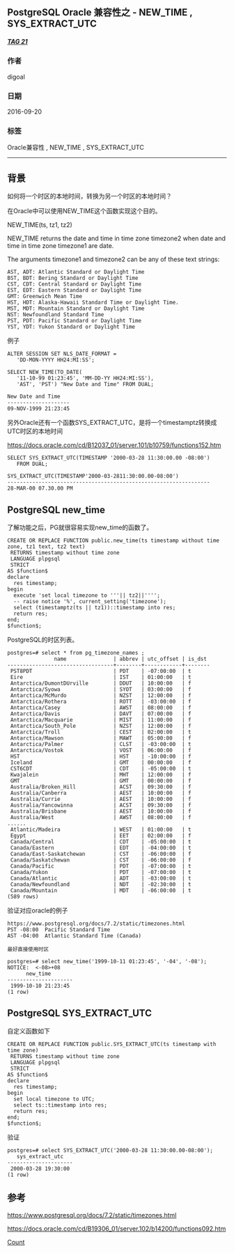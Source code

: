 ## PostgreSQL Oracle 兼容性之 - NEW_TIME , SYS_EXTRACT_UTC
##### [TAG 21](../class/21.md)
          
### 作者         
digoal          
          
### 日期        
2016-09-20       
          
### 标签        
Oracle兼容性 , NEW_TIME , SYS_EXTRACT_UTC  
          
----        
          
## 背景  
如何将一个时区的本地时间，转换为另一个时区的本地时间？  
  
在Oracle中可以使用NEW_TIME这个函数实现这个目的。  
  
NEW_TIME(ts, tz1, tz2)  
  
NEW_TIME returns the date and time in time zone timezone2 when date and time in time zone timezone1 are date.   
  
The arguments timezone1 and timezone2 can be any of these text strings:  
  
```
AST, ADT: Atlantic Standard or Daylight Time
BST, BDT: Bering Standard or Daylight Time
CST, CDT: Central Standard or Daylight Time
EST, EDT: Eastern Standard or Daylight Time
GMT: Greenwich Mean Time
HST, HDT: Alaska-Hawaii Standard Time or Daylight Time.
MST, MDT: Mountain Standard or Daylight Time
NST: Newfoundland Standard Time
PST, PDT: Pacific Standard or Daylight Time
YST, YDT: Yukon Standard or Daylight Time
```
  
例子  
```
ALTER SESSION SET NLS_DATE_FORMAT =
   'DD-MON-YYYY HH24:MI:SS';

SELECT NEW_TIME(TO_DATE(
   '11-10-99 01:23:45', 'MM-DD-YY HH24:MI:SS'),
   'AST', 'PST') "New Date and Time" FROM DUAL;

New Date and Time
--------------------
09-NOV-1999 21:23:45
```
  
另外Oracle还有一个函数SYS_EXTRACT_UTC，是将一个timestamptz转换成UTC时区的本地时间  
  
https://docs.oracle.com/cd/B12037_01/server.101/b10759/functions152.htm  
  
```
SELECT SYS_EXTRACT_UTC(TIMESTAMP '2000-03-28 11:30:00.00 -08:00')
   FROM DUAL;

SYS_EXTRACT_UTC(TIMESTAMP'2000-03-2811:30:00.00-08:00')
-----------------------------------------------------------------
28-MAR-00 07.30.00 PM
```
  
## PostgreSQL new_time
了解功能之后，PG就很容易实现new_time的函数了。  
  
```
CREATE OR REPLACE FUNCTION public.new_time(ts timestamp without time zone, tz1 text, tz2 text)
 RETURNS timestamp without time zone
 LANGUAGE plpgsql
 STRICT
AS $function$
declare 
  res timestamp;
begin
  execute 'set local timezone to '''|| tz2||''''; 
  -- raise notice '%', current_setting('timezone');
  select (timestamptz(ts || tz1))::timestamp into res;
  return res;
end;
$function$;
```
  
PostgreSQL的时区列表。  
```
postgres=# select * from pg_timezone_names ;
               name               | abbrev | utc_offset | is_dst 
----------------------------------+--------+------------+--------
 PST8PDT                          | PDT    | -07:00:00  | t
 Eire                             | IST    | 01:00:00   | t
 Antarctica/DumontDUrville        | DDUT   | 10:00:00   | f
 Antarctica/Syowa                 | SYOT   | 03:00:00   | f
 Antarctica/McMurdo               | NZST   | 12:00:00   | f
 Antarctica/Rothera               | ROTT   | -03:00:00  | f
 Antarctica/Casey                 | AWST   | 08:00:00   | f
 Antarctica/Davis                 | DAVT   | 07:00:00   | f
 Antarctica/Macquarie             | MIST   | 11:00:00   | f
 Antarctica/South_Pole            | NZST   | 12:00:00   | f
 Antarctica/Troll                 | CEST   | 02:00:00   | t
 Antarctica/Mawson                | MAWT   | 05:00:00   | f
 Antarctica/Palmer                | CLST   | -03:00:00  | t
 Antarctica/Vostok                | VOST   | 06:00:00   | f
 HST                              | HST    | -10:00:00  | f
 Iceland                          | GMT    | 00:00:00   | f
 CST6CDT                          | CDT    | -05:00:00  | t
 Kwajalein                        | MHT    | 12:00:00   | f
 GMT                              | GMT    | 00:00:00   | f
 Australia/Broken_Hill            | ACST   | 09:30:00   | f
 Australia/Canberra               | AEST   | 10:00:00   | f
 Australia/Currie                 | AEST   | 10:00:00   | f
 Australia/Yancowinna             | ACST   | 09:30:00   | f
 Australia/Brisbane               | AEST   | 10:00:00   | f
 Australia/West                   | AWST   | 08:00:00   | f
......
 Atlantic/Madeira                 | WEST   | 01:00:00   | t
 Egypt                            | EET    | 02:00:00   | f
 Canada/Central                   | CDT    | -05:00:00  | t
 Canada/Eastern                   | EDT    | -04:00:00  | t
 Canada/East-Saskatchewan         | CST    | -06:00:00  | f
 Canada/Saskatchewan              | CST    | -06:00:00  | f
 Canada/Pacific                   | PDT    | -07:00:00  | t
 Canada/Yukon                     | PDT    | -07:00:00  | t
 Canada/Atlantic                  | ADT    | -03:00:00  | t
 Canada/Newfoundland              | NDT    | -02:30:00  | t
 Canada/Mountain                  | MDT    | -06:00:00  | t
(589 rows)
```
  
验证对应oracle的例子  
```
https://www.postgresql.org/docs/7.2/static/timezones.html
PST	-08:00	Pacific Standard Time
AST	-04:00	Atlantic Standard Time (Canada)
  
最好直接使用时区  
  
postgres=# select new_time('1999-10-11 01:23:45', '-04', '-08');
NOTICE:  <-08>+08
      new_time       
---------------------
 1999-10-10 21:23:45
(1 row)
```
    
## PostgreSQL SYS_EXTRACT_UTC
自定义函数如下  
```
CREATE OR REPLACE FUNCTION public.SYS_EXTRACT_UTC(ts timestamp with time zone)
 RETURNS timestamp without time zone
 LANGUAGE plpgsql
 STRICT
AS $function$
declare 
  res timestamp;
begin
  set local timezone to UTC;
  select ts::timestamp into res;
  return res;
end;
$function$;
```
  
验证  
```
postgres=# select SYS_EXTRACT_UTC('2000-03-28 11:30:00.00-08:00');
   sys_extract_utc   
---------------------
 2000-03-28 19:30:00
(1 row)
```
  
## 参考  
  
https://www.postgresql.org/docs/7.2/static/timezones.html  
    
https://docs.oracle.com/cd/B19306_01/server.102/b14200/functions092.htm  
  
[Count](http://info.flagcounter.com/h9V1)      
  
